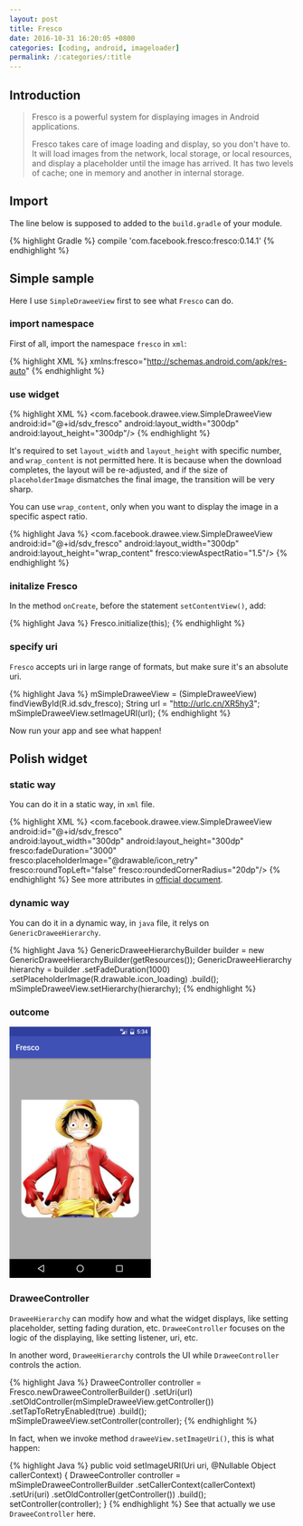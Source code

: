 ```yaml
---
layout: post
title: Fresco
date: 2016-10-31 16:20:05 +0800
categories: [coding, android, imageloader]
permalink: /:categories/:title
---
```


## Introduction
>Fresco is a powerful system for displaying images in Android applications.
>
>Fresco takes care of image loading and display, so you don't have to. It will load images from the network, local storage, or local resources, and display a placeholder until the image has arrived. It has two levels of cache; one in memory and another in internal storage.


## Import

The line below is supposed to added to the `build.gradle` of your module.

{% highlight Gradle %}
compile 'com.facebook.fresco:fresco:0.14.1'
{% endhighlight %}

## Simple sample
Here I use `SimpleDraweeView` first to see what `Fresco` can do.

### import namespace
First of all, import the namespace `fresco` in `xml`:

{% highlight XML %}
xmlns:fresco="http://schemas.android.com/apk/res-auto"
{% endhighlight %}

### use widget

{% highlight XML %}
<com.facebook.drawee.view.SimpleDraweeView
    android:id="@+id/sdv_fresco"
    android:layout_width="300dp"
    android:layout_height="300dp"/>
{% endhighlight %}

It's required to set `layout_width` and `layout_height` with specific number, and `wrap_content` is not permitted here. It is because when the download completes, the layout will be re-adjusted, and if the size of `placeholderImage` dismatches the final image, the transition will be very sharp.

You can use `wrap_content`, only when you want to display the image in a 
specific aspect ratio.

{% highlight Java %}
<com.facebook.drawee.view.SimpleDraweeView
    android:id="@+id/sdv_fresco"
    android:layout_width="300dp"
    android:layout_height="wrap_content"
    fresco:viewAspectRatio="1.5"/>		<!-- it means width/height=1.5 -->
{% endhighlight %}

### initalize Fresco
In the method `onCreate`, before the statement `setContentView()`, add:

{% highlight Java %}
Fresco.initialize(this);
{% endhighlight %}

### specify uri
`Fresco` accepts uri in large range of formats, but make sure it's an absolute uri.

{% highlight Java %}
mSimpleDraweeView = (SimpleDraweeView) findViewById(R.id.sdv_fresco);
String url = "http://urlc.cn/XR5hy3";
mSimpleDraweeView.setImageURI(url);
{% endhighlight %}

Now run your app and see what happen!

## Polish widget

### static way
You can do it in a static way, in `xml` file.

{% highlight XML %}
<com.facebook.drawee.view.SimpleDraweeView
    android:id="@+id/sdv_fresco"			
    android:layout_width="300dp"
    android:layout_height="300dp"
    fresco:fadeDuration="3000"
    fresco:placeholderImage="@drawable/icon_retry"
    fresco:roundTopLeft="false"
    fresco:roundedCornerRadius="20dp"/>
{% endhighlight %}
See more attributes in [official document](https://www.fresco-cn.org/docs/using-drawees-xml.html).

### dynamic way
You can do it in a dynamic way, in `java` file, it relys on `GenericDraweeHierarchy`.

{% highlight Java %}
GenericDraweeHierarchyBuilder builder = new GenericDraweeHierarchyBuilder(getResources());
GenericDraweeHierarchy hierarchy = builder
        .setFadeDuration(1000)
        .setPlaceholderImage(R.drawable.icon_loading)
        .build();
mSimpleDraweeView.setHierarchy(hierarchy);
{% endhighlight %}

### outcome
<img src="/screenshots/fresco-radius.png" width="250"/>

### DraweeController
`DraweeHierarchy` can modify how and what the widget displays, like setting placeholder, setting fading duration, etc. `DraweeController` focuses on the logic of the displaying, like setting listener, uri, etc.

In another word, `DraweeHierarchy` controls the UI while `DraweeController` controls the action.

{% highlight Java %}
DraweeController controller = Fresco.newDraweeControllerBuilder()
        .setUri(url)
        .setOldController(mSimpleDraweeView.getController())
        .setTapToRetryEnabled(true)
        .build();
mSimpleDraweeView.setController(controller);
{% endhighlight %}

In fact, when we invoke method `draweeView.setImageUri()`, this is what happen: 

{% highlight Java %}
public void setImageURI(Uri uri, @Nullable Object callerContext) {
	DraweeController controller = mSimpleDraweeControllerBuilder
	    .setCallerContext(callerContext)
	    .setUri(uri)
	    .setOldController(getController())
	    .build();
	setController(controller);
}
{% endhighlight %}
See that actually we use `DraweeController` here.
